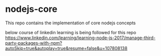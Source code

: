 # nodejs-core
This repo contains the implementation of core nodejs concepts 


below course of linkedin learning is being followed for this repo
https://www.linkedin.com/learning/learning-node-js-2017/manage-third-party-packages-with-npm?autoSkip=true&autoplay=true&resume=false&u=107808138
